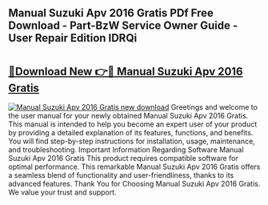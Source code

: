 ## Manual Suzuki Apv 2016 Gratis PDf Free Download - Part-BzW Service Owner Guide - User Repair Edition IDRQi

# <h2><a href="http://bc82495.oget.top/?id=Manual+Suzuki+Apv+2016+Gratis">🔗Download New 👉🔴 Manual Suzuki Apv 2016 Gratis</a></h2>

[![Manual Suzuki Apv 2016 Gratis new download](https://i.imgur.com/5g1atiW.png)](http://bc82495.oget.top/?id=Manual+Suzuki+Apv+2016+Gratis)
Greetings and welcome to the user manual for your newly obtained Manual Suzuki Apv 2016 Gratis. This manual is intended to help you become an expert user of your product by providing a detailed explanation of its features, functions, and benefits. You will find step-by-step instructions for installation, usage, maintenance, and troubleshooting. Important Information Regarding Software Manual Suzuki Apv 2016 Gratis This product requires compatible software for optimal performance. This remarkable Manual Suzuki Apv 2016 Gratis offers a seamless blend of functionality and user-friendliness, thanks to its advanced features. Thank You for Choosing Manual Suzuki Apv 2016 Gratis. We value your trust and support.
